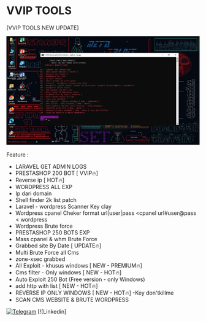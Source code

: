 # VVIP TOOLS
[VVIP TOOLS NEW UPDATE]

<img src="https://raw.githubusercontent.com/ClayHaxor/vvip-tools/main/clayhaxor3.png">

Feature : 
- LARAVEL GET ADMIN LOGS
- PRESTASHOP 200 BOT [ VVIP🔥]
- Reverse ip [ HOT🔥]
- WORDPRESS ALL EXP
- Ip dari domain
- Shell finder 2k list patch
- Laravel - wordpress Scanner Key clay
- Wordpress cpanel Cheker format url|user|pass <cpanel url#user@pass < wordpress
- Wordpress Brute force
- PRESTASHOP 250 BOTS EXP
- Mass cpanel & whm Brute Force
- Grabbed site By Date [ UPDATE🔥]
- Multi Brute Force all Cms
- zone-xsec grabbed
- All Exploit - khusus windows [ NEW - PREMIUM🔥]
- Cms filter - Only windows [ NEW - HOT🔥]
- Auto Exploit 250 Bot (Free version - only Windows)
- add http with list [ NEW - HOT🔥]
- REVERSE IP ONLY WINDOWS [ NEW - HOT🔥] -Key don'tkillme
- SCAN CMS WEBSITE & BRUTE WORDPRESS

[![Telegram](https://img.shields.io/badge/telegram-1b77FF.svg?style=for-the-badge&logo=telegram)](https://t.me/amelliaahh) [![Linkedin]
